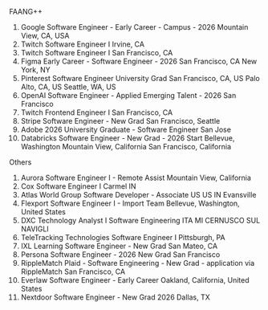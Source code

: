 FAANG++
1. Google	Software Engineer - Early Career - Campus - 2026	Mountain View, CA, USA
2. Twitch Software Engineer I Irvine, CA
3. Twitch	Software Engineer I	San Francisco, CA
4. Figma	Early Career - Software Engineer - 2026	San Francisco, CA New York, NY
5. Pinterest	Software Engineer University Grad	San Francisco, CA, US Palo Alto, CA, US Seattle, WA, US
6. OpenAI	Software Engineer - Applied Emerging Talent - 2026	San Francisco
7. Twitch	Frontend Engineer I	San Francisco, CA
8. Stripe	Software Engineer - New Grad	San Francisco, Seattle
9. Adobe	2026 University Graduate - Software Engineer	San Jose
10. Databricks	Software Engineer - New Grad - 2026 Start	Bellevue, Washington Mountain View, California San Francisco, California


Others
1. Aurora	Software Engineer I - Remote Assist	Mountain View, California
2. Cox	Software Engineer I	Carmel IN
3. Atlas World Group	Software Developer - Associate	US US IN Evansville
4. Flexport	Software Engineer I - Import Team	Bellevue, Washington, United States
5. DXC Technology	Analyst I Software Engineering	ITA MI CERNUSCO SUL NAVIGLI
6. TeleTracking Technologies	Software Engineer I	Pittsburgh, PA
7. IXL Learning	Software Engineer - New Grad	San Mateo, CA
8. Persona	Software Engineer - 2026 New Grad	San Francisco
9. RippleMatch	Plaid - Software Engineering - New Grad - application via RippleMatch	San Francisco, CA
10. Everlaw	Software Engineer - Early Career	Oakland, California, United States
11. Nextdoor	Software Engineer - New Grad 2026	Dallas, TX
